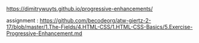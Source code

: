 https://dimitrywuyts.github.io/progressive-enhancements/

assignment : https://github.com/becodeorg/atw-giertz-2-17/blob/master/1.The-Fields/4.HTML-CSS/1.HTML-CSS-Basics/5.Exercise-Progressive-Enhancement.md
